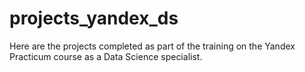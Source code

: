 # projects_yandex_ds
Here are the projects completed as part of the training on the Yandex Practicum course as a Data Science specialist.
